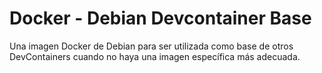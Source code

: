 # Docker - Debian Devcontainer Base

Una imagen Docker de Debian para ser utilizada como base de otros
DevContainers cuando no haya una imagen específica más adecuada.
